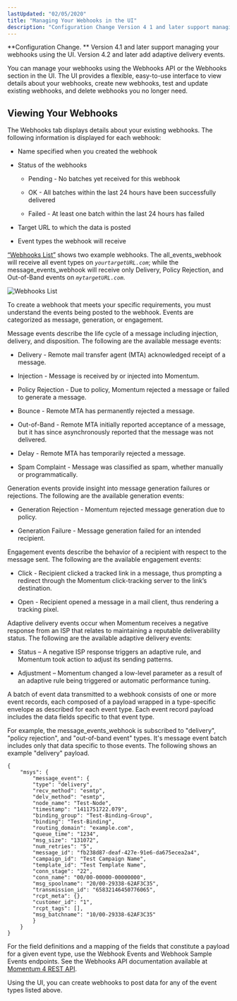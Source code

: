 ```yaml
---
lastUpdated: "02/05/2020"
title: "Managing Your Webhooks in the UI"
description: "Configuration Change Version 4 1 and later support managing your webhooks using the UI Version 4 2 and later add adaptive delivery events You can manage your webhooks using the Webhooks API or the Webhooks section in the UI The UI provides a flexible easy to use interface to view..."
---
```



<a name="idp5265760"></a> 

**Configuration Change. ** Version 4.1 and later support managing your webhooks using the UI. Version 4.2 and later add adaptive delivery events.

You can manage your webhooks using the Webhooks API or the Webhooks section in the UI. The UI provides a flexible, easy-to-use interface to view details about your webhooks, create new webhooks, test and update existing webhooks, and delete webhooks you no longer need.

## <a name="web-ui.webhooks.viewing"></a> Viewing Your Webhooks

The Webhooks tab displays details about your existing webhooks. The following information is displayed for each webhook:

*   Name specified when you created the webhook

*   Status of the webhooks

    *   Pending - No batches yet received for this webhook

    *   OK - All batches within the last 24 hours have been successfully delivered

    *   Failed - At least one batch within the last 24 hours has failed

*   Target URL to which the data is posted

*   Event types the webhook will receive

[“Webhooks List”](/momentum/4/web-ui-webhooks#figure_webhooks_list) shows two example webhooks. The all_events_webhook will receive all event types on *`yourtargetURL.com`*; while the message_events_webhook will receive only Delivery, Policy Rejection, and Out-of-Band events on *`mytargetURL.com`*.

<a name="figure_webhooks_list"></a> 


![Webhooks List](images/webhooks_list.png)

To create a webhook that meets your specific requirements, you must understand the events being posted to the webhook. Events are categorized as message, generation, or engagement.

Message events describe the life cycle of a message including injection, delivery, and disposition. The following are the available message events:

*   Delivery - Remote mail transfer agent (MTA) acknowledged receipt of a message.

*   Injection - Message is received by or injected into Momentum.

*   Policy Rejection - Due to policy, Momentum rejected a message or failed to generate a message.

*   Bounce - Remote MTA has permanently rejected a message.

*   Out-of-Band - Remote MTA initially reported acceptance of a message, but it has since asynchronously reported that the message was not delivered.

*   Delay - Remote MTA has temporarily rejected a message.

*   Spam Complaint - Message was classified as spam, whether manually or programmatically.

Generation events provide insight into message generation failures or rejections. The following are the available generation events:

*   Generation Rejection - Momentum rejected message generation due to policy.

*   Generation Failure - Message generation failed for an intended recipient.

Engagement events describe the behavior of a recipient with respect to the message sent. The following are the available engagement events:

*   Click - Recipient clicked a tracked link in a message, thus prompting a redirect through the Momentum click-tracking server to the link’s destination.

*   Open - Recipient opened a message in a mail client, thus rendering a tracking pixel.

Adaptive delivery events occur when Momentum receives a negative response from an ISP that relates to maintaining a reputable deliverability status. The following are the available adaptive delivery events:

*   Status – A negative ISP response triggers an adaptive rule, and Momentum took action to adjust its sending patterns.

*   Adjustment – Momentum changed a low-level parameter as a result of an adaptive rule being triggered or automatic performance tuning.

A batch of event data transmitted to a webhook consists of one or more event records, each composed of a payload wrapped in a type-specific envelope as described for each event type. Each event record payload includes the data fields specific to that event type.

For example, the message_events_webhook is subscribed to "delivery", "policy rejection", and "out-of-band event" types. It's message event batch includes only that data specific to those events. The following shows an example "delivery" payload.

```
{
	"msys": {
		"message_event": {
		"type": "delivery",
		"recv_method": "esmtp",
		"delv_method": "esmtp",
		"node_name": "Test-Node",
		"timestamp": "1411751722.079",
		"binding_group": "Test-Binding-Group",
		"binding": "Test-Binding",
		"routing_domain": "example.com",
		"queue_time": "1234",
		"msg_size": "131072",
		"num_retries": "5",
		"message_id": "fb238d87-deaf-427e-91e6-da675ecea2a4",
		"campaign_id": "Test Campaign Name",
		"template_id": "Test Template Name",
		"conn_stage": "22",
		"conn_name": "00/00-00000-00000000",
		"msg_spoolname": "20/00-29338-62AF3C35",
		"transmission_id": "65832146450776065",
		"rcpt_meta": {},
		"customer_id": "1",
		"rcpt_tags": [],
		"msg_batchname": "10/00-29338-62AF3C35"
		}
	}
}
```

For the field definitions and a mapping of the fields that constitute a payload for a given event type, use the Webhook Events and Webhook Sample Events endpoints. See the Webhooks API documentation available at [Momentum 4 REST API](https://support.messagesystems.com/docs/web-rest/v1_index.html).

Using the UI, you can create webhooks to post data for any of the event types listed above.